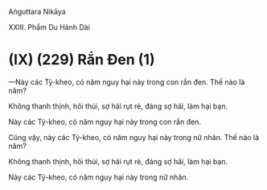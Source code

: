 Aṅguttara Nikāya

XXIII. Phẩm Du Hành Dài

# (IX) (229) Rắn Ðen (1)

—Này các Tỷ-kheo, có năm nguy hại này trong con rắn đen. Thế nào là năm?

Không thanh thịnh, hôi thúi, sợ hãi rụt rè, đáng sợ hãi, làm hại bạn.

Này các Tỷ-kheo, có năm nguy hại này trong con rắn đen.

Cũng vậy, này các Tỷ-kheo, có năm nguy hại này trong nữ nhân. Thế nào là năm?

Không thanh thịnh, hôi thúi, sợ hãi rụt rè, đáng sợ hãi, làm hại bạn.

Này các Tỷ-kheo, có năm nguy hại này trong nữ nhân.


